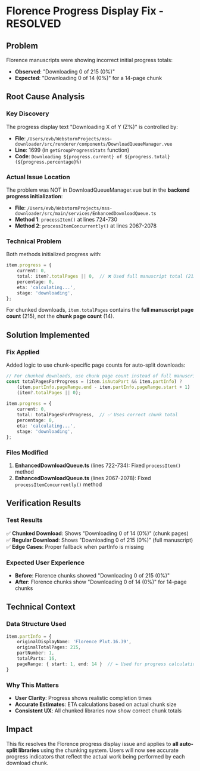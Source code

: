 # Florence Progress Display Fix - RESOLVED

## Problem
Florence manuscripts were showing incorrect initial progress totals:
- **Observed**: "Downloading 0 of 215 (0%)" 
- **Expected**: "Downloading 0 of 14 (0%)" for a 14-page chunk

## Root Cause Analysis

### Key Discovery
The progress display text "Downloading X of Y (Z%)" is controlled by:
- **File**: `/Users/evb/WebstormProjects/mss-downloader/src/renderer/components/DownloadQueueManager.vue`
- **Line**: 1699 (in `getGroupProgressStats` function)
- **Code**: `Downloading ${progress.current} of ${progress.total} (${progress.percentage}%)`

### Actual Issue Location
The problem was NOT in DownloadQueueManager.vue but in the **backend progress initialization**:
- **File**: `/Users/evb/WebstormProjects/mss-downloader/src/main/services/EnhancedDownloadQueue.ts`
- **Method 1**: `processItem()` at lines 724-730 
- **Method 2**: `processItemConcurrently()` at lines 2067-2078

### Technical Problem
Both methods initialized progress with:
```typescript
item.progress = {
    current: 0,
    total: item?.totalPages || 0,  // ❌ Used full manuscript total (215)
    percentage: 0,
    eta: 'calculating...',
    stage: 'downloading',
};
```

For chunked downloads, `item.totalPages` contains the **full manuscript page count** (215), not the **chunk page count** (14).

## Solution Implemented

### Fix Applied
Added logic to use chunk-specific page counts for auto-split downloads:

```typescript
// For chunked downloads, use chunk page count instead of full manuscript total
const totalPagesForProgress = (item.isAutoPart && item.partInfo) ? 
    (item.partInfo.pageRange.end - item.partInfo.pageRange.start + 1) :
    (item?.totalPages || 0);
    
item.progress = {
    current: 0,
    total: totalPagesForProgress,  // ✅ Uses correct chunk total
    percentage: 0,
    eta: 'calculating...',
    stage: 'downloading',
};
```

### Files Modified
1. **EnhancedDownloadQueue.ts** (lines 722-734): Fixed `processItem()` method
2. **EnhancedDownloadQueue.ts** (lines 2067-2078): Fixed `processItemConcurrently()` method

## Verification Results

### Test Results
✅ **Chunked Download**: Shows "Downloading 0 of 14 (0%)" (chunk pages)  
✅ **Regular Download**: Shows "Downloading 0 of 215 (0%)" (full manuscript)  
✅ **Edge Cases**: Proper fallback when partInfo is missing  

### Expected User Experience
- **Before**: Florence chunks showed "Downloading 0 of 215 (0%)" 
- **After**: Florence chunks show "Downloading 0 of 14 (0%)" for 14-page chunks

## Technical Context

### Data Structure Used
```typescript
item.partInfo = {
    originalDisplayName: 'Florence Plut.16.39',
    originalTotalPages: 215,
    partNumber: 1,
    totalParts: 16,
    pageRange: { start: 1, end: 14 }  // ← Used for progress calculation
}
```

### Why This Matters
- **User Clarity**: Progress shows realistic completion times
- **Accurate Estimates**: ETA calculations based on actual chunk size
- **Consistent UX**: All chunked libraries now show correct chunk totals

## Impact
This fix resolves the Florence progress display issue and applies to **all auto-split libraries** using the chunking system. Users will now see accurate progress indicators that reflect the actual work being performed by each download chunk.